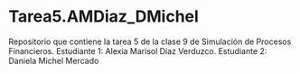 # Tarea5.AMDiaz_DMichel
Repositorio que contiene la tarea 5 de la clase 9 de Simulación de Procesos Financieros. Estudiante 1: Alexia Marisol Díaz Verduzco. Estudiante 2: Daniela Michel Mercado
